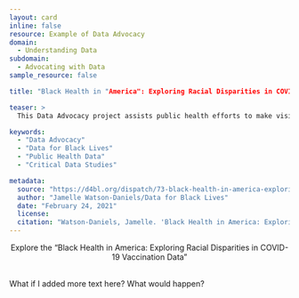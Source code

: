 ```yaml
---
layout: card
inline: false
resource: Example of Data Advocacy
domain:
  - Understanding Data
subdomain:
  - Advocating with Data
sample_resource: false

title: "Black Health in "America": Exploring Racial Disparities in COVID-19 Vaccination Data"

teaser: >
  This Data Advocacy project assists public health efforts to make visible existing racial disparities in our healthcare system, specifically in relation to the Covid-19 pandemic. This project asks "Are Black people, who remain overrepresented among COVID-19 deaths, receiving sufficient access to the vaccines?" Data findings presented in a chart "help to visualize the gap between how many Black people are dying from COVID-19 and how many are receiving the vaccine." 

keywords:
  - "Data Advocacy"
  - "Data for Black Lives"
  - "Public Health Data"
  - "Critical Data Studies"

metadata:
  source: "https://d4bl.org/dispatch/73-black-health-in-america-exploring-racial-disparities-in-covid-19-vaccination-data"
  author: "Jamelle Watson-Daniels/Data for Black Lives"
  date: "February 24, 2021"
  license: 
  citation: "Watson-Daniels, Jamelle. 'Black Health in America: Exploring Racial Disparities in COVID-19 Vaccination Data.' Data for Black Lives. 24 February 2021. https://d4bl.org/dispatch/73-black-health-in-america-exploring-racial-disparities-in-covid-19-vaccination-data."
---
```


<div>
  <center>
  <sl-button-group label="Alignment">
  <sl-button href="https://d4bl.org/dispatch/73-black-health-in-america-exploring-racial-disparities-in-covid-19-vaccination-data">Explore the “Black Health in America: Exploring Racial Disparities in COVID-19 Vaccination Data”</sl-button>
  </sl-button-group>
</center>
</div>

<br>

What if I added more text here? What would happen?
